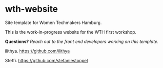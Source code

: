 # wth-website
Site template for Women Techmakers Hamburg.

This is the work-in-progress website for the WTH first workshop.

**Questions?** 
*Reach out to the front end developers working on this template.* 

ilithya. https://github.com/ilithya

Steffi. https://github.com/stefaniestoppel